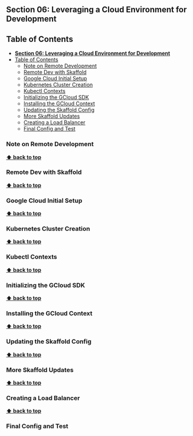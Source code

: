 ## **Section 06: Leveraging a Cloud Environment for Development**

## Table of Contents

* [**Section 06: Leveraging a Cloud Environment for Development**](https://github.com/chesterheng/microservices-node-react/blob/master/section-06.md#section-06-leveraging-a-cloud-environment-for-development)
* [Table of Contents](https://github.com/chesterheng/microservices-node-react/blob/master/section-06.md#table-of-contents)
  * [Note on Remote Development](https://github.com/chesterheng/microservices-node-react/blob/master/section-06.md#note-on-remote-development)
  * [Remote Dev with Skaffold](https://github.com/chesterheng/microservices-node-react/blob/master/section-06.md#remote-dev-with-skaffold)
  * [Google Cloud Initial Setup](https://github.com/chesterheng/microservices-node-react/blob/master/section-06.md#google-cloud-initial-setup)
  * [Kubernetes Cluster Creation](https://github.com/chesterheng/microservices-node-react/blob/master/section-06.md#kubernetes-cluster-creation)
  * [Kubectl Contexts](https://github.com/chesterheng/microservices-node-react/blob/master/section-06.md#kubectl-contexts)
  * [Initializing the GCloud SDK](https://github.com/chesterheng/microservices-node-react/blob/master/section-06.md#initializing-the-gcloud-sdk)
  * [Installing the GCloud Context](https://github.com/chesterheng/microservices-node-react/blob/master/section-06.md#installing-the-gcloud-context)
  * [Updating the Skaffold Config](https://github.com/chesterheng/microservices-node-react/blob/master/section-06.md#updating-the-skaffold-config)
  * [More Skaffold Updates](https://github.com/chesterheng/microservices-node-react/blob/master/section-06.md#more-skaffold-updates)
  * [Creating a Load Balancer](https://github.com/chesterheng/microservices-node-react/blob/master/section-06.md#creating-a-load-balancer)
  * [Final Config and Test](https://github.com/chesterheng/microservices-node-react/blob/master/section-06.md#final-config-and-test)

### Note on Remote Development

**[⬆ back to top](https://github.com/chesterheng/microservices-node-react/blob/master/section-06.md#table-of-contents)**

### Remote Dev with Skaffold

**[⬆ back to top](https://github.com/chesterheng/microservices-node-react/blob/master/section-06.md#table-of-contents)**

### Google Cloud Initial Setup

**[⬆ back to top](https://github.com/chesterheng/microservices-node-react/blob/master/section-06.md#table-of-contents)**

### Kubernetes Cluster Creation

**[⬆ back to top](https://github.com/chesterheng/microservices-node-react/blob/master/section-06.md#table-of-contents)**

### Kubectl Contexts

**[⬆ back to top](https://github.com/chesterheng/microservices-node-react/blob/master/section-06.md#table-of-contents)**

### Initializing the GCloud SDK

**[⬆ back to top](https://github.com/chesterheng/microservices-node-react/blob/master/section-06.md#table-of-contents)**

### Installing the GCloud Context

**[⬆ back to top](https://github.com/chesterheng/microservices-node-react/blob/master/section-06.md#table-of-contents)**

### Updating the Skaffold Config

**[⬆ back to top](https://github.com/chesterheng/microservices-node-react/blob/master/section-06.md#table-of-contents)**

### More Skaffold Updates

**[⬆ back to top](https://github.com/chesterheng/microservices-node-react/blob/master/section-06.md#table-of-contents)**

### Creating a Load Balancer

**[⬆ back to top](https://github.com/chesterheng/microservices-node-react/blob/master/section-06.md#table-of-contents)**

### Final Config and Test
